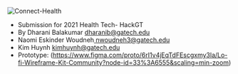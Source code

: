 ![Connect-Health](/app/src/main/res/drawable-v24)
* Submission for 2021 Health Tech- HackGT
* By Dharani Balakumar [dharanib@gatech.edu](mailto:dharanib@gatech.edu)
* Naomi Eskinder Woudneh[ nwoudneh3@gatech.edu](mailto:nwoudneh3@gatech.edu)
* Kim Huynh [kimhuynh@gatech.edu](mailto:kimhuynh@gatech.edu)
* Prototype: (https://www.figma.com/proto/6rI1v4jEqTdFEscgxmy3la/Lo-fi-Wireframe-Kit-Community?node-id=33%3A6555&scaling=min-zoom)